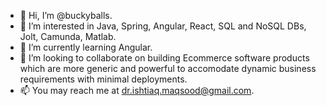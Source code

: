 - 👋 Hi, I’m @buckyballs.
- 👀 I’m interested in Java, Spring, Angular, React, SQL and NoSQL DBs, Jolt, Camunda, Matlab.
- 🌱 I’m currently learning Angular.
- 💞️ I’m looking to collaborate on building Ecommerce software products which are more generic and powerful to accomodate dynamic business requirements with minimal deployments.
- 📫 You may reach me at dr.ishtiaq.maqsood@gmail.com.

<!---
buckyballs/buckyballs is a ✨ special ✨ repository because its `README.md` (this file) appears on your GitHub profile.
You can click the Preview link to take a look at your changes.
--->
